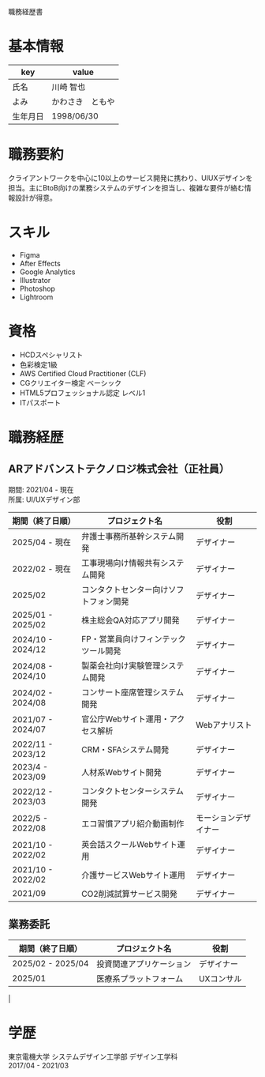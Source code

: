 職務経歴書

# 基本情報
| key | value |
|------|----------------|
| 氏名 | 川崎 智也 |
| よみ | かわさき　ともや |
| 生年月日 | 1998/06/30 |

# 職務要約
クライアントワークを中心に10以上のサービス開発に携わり、UIUXデザインを担当。主にBtoB向けの業務システムのデザインを担当し、複雑な要件が絡む情報設計が得意。

# スキル
- Figma
- After Effects
- Google Analytics
- Illustrator
- Photoshop
- Lightroom

# 資格
- HCDスペシャリスト
- 色彩検定1級
- AWS Certified Cloud Practitioner (CLF)
- CGクリエイター検定 ベーシック
- HTML5プロフェッショナル認定 レベル1
- ITパスポート

# 職務経歴

## ARアドバンストテクノロジ株式会社（正社員）
期間: 2021/04 - 現在<br>
所属: UI/UXデザイン部

| 期間（終了日順） | プロジェクト名 | 役割 |
|------|--------------|------|
| 2025/04 - 現在 | 弁護士事務所基幹システム開発 | デザイナー |
| 2022/02 - 現在 | 工事現場向け情報共有システム開発 | デザイナー |
| 2025/02 | コンタクトセンター向けソフトフォン開発 | デザイナー |
| 2025/01 - 2025/02 | 株主総会QA対応アプリ開発 | デザイナー |
| 2024/10 - 2024/12 | FP・営業員向けフィンテックツール開発 | デザイナー |
| 2024/08 - 2024/10 | 製薬会社向け実験管理システム開発 | デザイナー |
| 2024/02 - 2024/08 | コンサート座席管理システム開発 | デザイナー |
| 2021/07 - 2024/07 | 官公庁Webサイト運用・アクセス解析 | Webアナリスト |
| 2022/11 - 2023/12 | CRM・SFAシステム開発 | デザイナー |
| 2023/4 - 2023/09 | 人材系Webサイト開発 | デザイナー |
| 2022/12 - 2023/03 | コンタクトセンターシステム開発 | デザイナー |
| 2022/5 - 2022/08 | エコ習慣アプリ紹介動画制作 | モーションデザイナー |
| 2021/10 - 2022/02 | 英会話スクールWebサイト運用 | デザイナー |
| 2021/10 - 2022/02 | 介護サービスWebサイト運用 | デザイナー |
| 2021/09 | CO2削減試算サービス開発 | デザイナー |

## 業務委託
| 期間（終了日順） | プロジェクト名 | 役割 |
|------|--------------|------|
| 2025/02 - 2025/04 | 投資関連アプリケーション | デザイナー |
| 2025/01 | 医療系プラットフォーム | UXコンサル |
|

# 学歴
東京電機大学 システムデザイン工学部 デザイン工学科<br>
2017/04 - 2021/03
